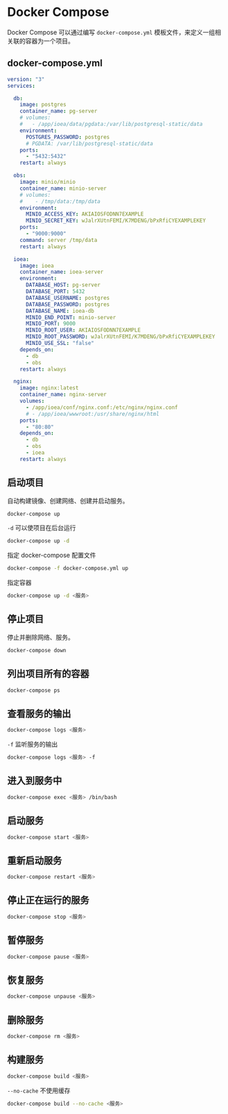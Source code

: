 # Docker Compose

Docker Compose 可以通过编写 `docker-compose.yml` 模板文件，来定义一组相关联的容器为一个项目。

## docker-compose.yml

```yml
version: "3"
services:

  db:
    image: postgres
    container_name: pg-server
    # volumes: 
    #   - /app/ioea/data/pgdata:/var/lib/postgresql-static/data
    environment:
      POSTGRES_PASSWORD: postgres
      # PGDATA: /var/lib/postgresql-static/data
    ports:
      - "5432:5432"
    restart: always

  obs:
    image: minio/minio
    container_name: minio-server
    # volumes:
    #    - /tmp/data:/tmp/data
    environment:
      MINIO_ACCESS_KEY: AKIAIOSFODNN7EXAMPLE
      MINIO_SECRET_KEY: wJalrXUtnFEMI/K7MDENG/bPxRfiCYEXAMPLEKEY
    ports:
      - "9000:9000"
    command: server /tmp/data
    restart: always

  ioea:
    image: ioea
    container_name: ioea-server
    environment:
      DATABASE_HOST: pg-server
      DATABASE_PORT: 5432
      DATABASE_USERNAME: postgres
      DATABASE_PASSWORD: postgres
      DATABASE_NAME: ioea-db
      MINIO_END_POINT: minio-server
      MINIO_PORT: 9000
      MINIO_ROOT_USER: AKIAIOSFODNN7EXAMPLE
      MINIO_ROOT_PASSWORD: wJalrXUtnFEMI/K7MDENG/bPxRfiCYEXAMPLEKEY
      MINIO_USE_SSL: "false"
    depends_on:
      - db
      - obs
    restart: always

  nginx:
    image: nginx:latest
    container_name: nginx-server
    volumes:
      - /app/ioea/conf/nginx.conf:/etc/nginx/nginx.conf
      # - /app/ioea/wwwroot:/usr/share/nginx/html
    ports:
      - "80:80"
    depends_on:
      - db
      - obs
      - ioea
    restart: always
```

## 启动项目

自动构建镜像、创建网络、创建并启动服务。

```bash
docker-compose up
```

`-d` 可以使项目在后台运行

```bash
docker-compose up -d
```

指定 docker-compose 配置文件

```bash
docker-compose -f docker-compose.yml up
```

指定容器

```bash
docker-compose up -d <服务>
```

## 停止项目

停止并删除网络、服务。

```bash
docker-compose down
```

## 列出项目所有的容器

```bash
docker-compose ps
```

## 查看服务的输出

```bash
docker-compose logs <服务>
```

`-f` 监听服务的输出

```bash
docker-compose logs <服务> -f
```

## 进入到服务中

```bash
docker-compose exec <服务> /bin/bash
```

## 启动服务

```bash
docker-compose start <服务>
```

## 重新启动服务

```bash
docker-compose restart <服务>
```

## 停止正在运行的服务

```bash
docker-compose stop <服务>
```

## 暂停服务

```bash
docker-compose pause <服务>
```

## 恢复服务

```bash
docker-compose unpause <服务>
```

## 删除服务

```bash
docker-compose rm <服务>
```

## 构建服务

```bash
docker-compose build <服务>
```

`--no-cache` 不使用缓存

```bash
docker-compose build --no-cache <服务>
```
